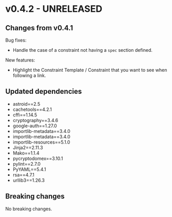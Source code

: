# v0.4.2 - UNRELEASED

## Changes from v0.4.1

Bug fixes:

- Handle the case of a constraint not having a `spec` section defined.

New features:

- Highlight the Constraint Template / Constraint that you want to see when following a link.

## Updated dependencies

- astroid==2.5
- cachetools==4.2.1
- cffi==1.14.5
- cryptography==3.4.6
- google-auth==1.27.0
- importlib-metadata==3.4.0
- importlib-metadata==3.4.0
- importlib-resources==5.1.0
- Jinja2==2.11.3
- Mako==1.1.4
- pycryptodomex==3.10.1
- pylint==2.7.0
- PyYAML==5.4.1
- rsa==4.7.1
- urllib3==1.26.3

## Breaking changes

No breaking changes.
